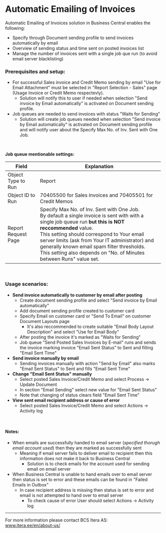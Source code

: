 # Automatic Emailing of Invoices
Automatic Emailing of Invoices solution in Business Central enables the following: 
- Specify through Document sending profile to send invoices automatically by email
- Overview of sending status and time sent on posted invoices list
- Manage the number of invoices sent with a single job que run (to avoid email server blacklisting)


### Prerequisites and setup:
- For successful Sales invoice and Credit Memo sending by email "Use for Email Attachment" must be selected in "Report Selection - Sales" page (Usage Invoice or Credit Memo respectevly).
  - Solution will notify this to user if needed when selection "Send invoice by Email automatically" is activated on Document sending profile.
- Job queues are needed to send invoices with status "Waits for Sending"
  - Solution will create job queues needed when selection "Send invoice by Email automatically" is activated on Document sending profile and will notify user about the Specify Max No. of Inv. Sent with One Job.
<br>
  
**Job queue mentionable settings:**
  
|Field|Explanation|
|---|---|
|Object Type to Run|Report|
|Object ID to Run|70405500 for Sales invoices and 70405501 for Credit Memos|
|Report Request Page|Specify Max No. of Inv. Sent with One Job.<br>By default a single invoice is sent with with a single job queue run **but this is NOT reccommended** value.<br>This setting should correspond to Your email server limits (ask from Your IT administrator) and generally known email spam filter thresholds.<br>This setting also depends on "No. of Minutes between Runs" value set. |

<br>
  
### Usage scenarios:
- **Send invoice automatically to customer by email after posting**
  - Create document sending profile and select "Send invoice by Email automatically"
  - Add document sending profile created to customer card
  - Specify Email on customer card or "Send To Email" on customer Document Layouts page
    - It's also reccommended to create suitable "Email Body Layout Description" and select "Use for Email Body"
  - After posting the invoice it's marked as "Waits for Sending"
  - Job queue "Send Posted Sales Invoices by E-mail" runs and sends the invoice marking invoice "Email Sent Status" to Sent and filling "Email Sent Time"
- **Send invoice manually by email**
  - Sending invoices manually with action "Send by Email" also marks "Email Sent Status" to Sent and fills "Email Sent Time"
- **Change "Email Sent Status" manually**
  -  Select posted Sales Invoice/Credit Memo and select Process -> Update Document
  -  In section "Email Sending" select new value for "Email Sent Status"
    - Note that changing of status clears field "Email Sent Time"
- **View sent email recipient address or cause of error**
  - Select posted Sales Invoice/Credit Memo and select Actions -> Activity log
<br>
  
#### Notes:
- When emails are successfully handed to email server (_specified thorugh email account used_) then they are marked as successfully sent
  - Meaning if email server fails to deliver email to recipient then this information does not make it back to Business Central
    - Solution is to check emails for the account used for sending email on email server
- When Business Central is unable to hand emails over to email server then status is set to error and these emails can be found in "Failed Emails in Outbox"
  - In case recipient address is missing then status is set to error and email is not attempted to hand over to email server
    - To check cause of error User should select Actions -> Activity log


  
  
---

For more information please contact BCS Itera AS:  
<a href="https://www.itera.ee/en/about-us/" target="_blank">www.itera.ee/en/about-us/</a>

